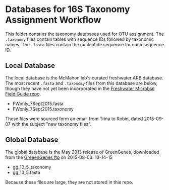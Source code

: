 Databases for 16S Taxonomy Assignment Workflow
===

This folder contains the taxonomy databases used for OTU assignment. The `.taxonomy` files contain tables with sequence IDs followed by taxonomic names. The `.fasta` files contain the nucleotide sequence for each sequence ID.

Local Database
---

The local database is the McMahon lab's curated freshwater ARB database. The most recent `.fasta` and `.taxonomy` files from this database are below, though they have not yet been incorporated in the [Freshwater Microbial Field Guide repo](https://github.com/mcmahon-uw/FWMFG).

* FWonly_7Sept2015.fasta
*	FWonly_7Sept2015.taxonomy

These files were sourced form an email from Trina to Robin, dated 2015-09-07 with the subject "new taxonomy files".

Global Database
---

The global database is the May 2013 release of GreenGenes, downloaded from the [GreeenGenes ftp](ftp://greengenes.microbio.me/greengenes_release/gg_13_5/) on 2015-08-03.
10-14-15

* gg_13_5_taxonomy
* gg_13_5.fasta

Because these files are large, they are not stored in this repo.
